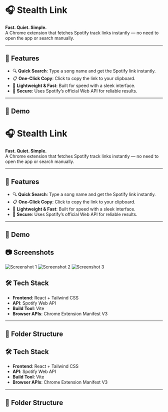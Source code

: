 # 🎧 Stealth Link

**Fast. Quiet. Simple.**  
A Chrome extension that fetches Spotify track links instantly — no need to open the app or search manually.

---

## 🚀 Features

- 🔍 **Quick Search**: Type a song name and get the Spotify link instantly.
- 📋 **One-Click Copy**: Click to copy the link to your clipboard.
- 🎯 **Lightweight & Fast**: Built for speed with a sleek interface.
- 🔐 **Secure**: Uses Spotify’s official Web API for reliable results.

---

## 📸 Demo

# 🎧 Stealth Link

**Fast. Quiet. Simple.**  
A Chrome extension that fetches Spotify track links instantly — no need to open the app or search manually.

---

## 🚀 Features

- 🔍 **Quick Search**: Type a song name and get the Spotify link instantly.
- 📋 **One-Click Copy**: Click to copy the link to your clipboard.
- 🎯 **Lightweight & Fast**: Built for speed with a sleek interface.
- 🔐 **Secure**: Uses Spotify’s official Web API for reliable results.

---

## 📸 Demo

## 📷 Screenshots

![Screenshot 1](./main/image1.PNG)
![Screenshot 2](./main/image2.PNG)
![Screenshot 3](./main/image3.PNG)


## 🛠️ Tech Stack

- **Frontend**: React + Tailwind CSS
- **API**: Spotify Web API
- **Build Tool**: Vite
- **Browser APIs**: Chrome Extension Manifest V3

---

## 📂 Folder Structure



## 🛠️ Tech Stack

- **Frontend**: React + Tailwind CSS
- **API**: Spotify Web API
- **Build Tool**: Vite
- **Browser APIs**: Chrome Extension Manifest V3

---

## 📂 Folder Structure

